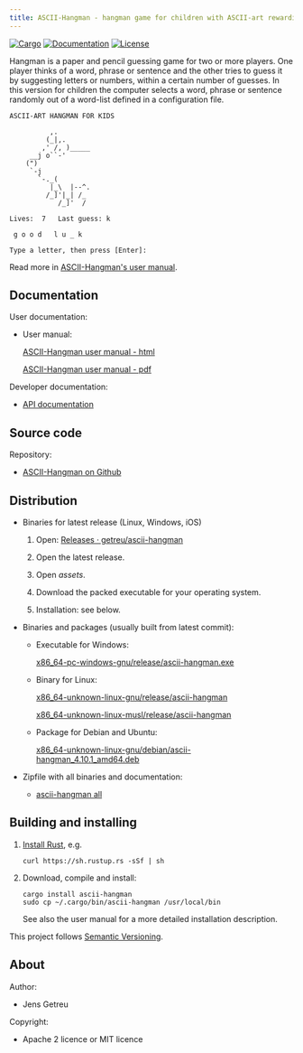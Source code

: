 ```yaml
---
title: ASCII-Hangman - hangman game for children with ASCII-art rewarding
---
```


[![Cargo](https://img.shields.io/crates/v/ascii-hangman.svg)](
https://crates.io/crates/ascii-hangman)
[![Documentation](https://docs.rs/ascii-hangman/badge.svg)](
https://docs.rs/ascii-hangman)
[![License](https://img.shields.io/badge/license-MIT%2FApache--2.0-blue.svg)](
https://github.com/getreu/ascii-hangman)

Hangman is a paper and pencil guessing game for two or more players.  One player
thinks of a word, phrase or sentence and the other tries to guess it by
suggesting letters or numbers, within a certain number of guesses. In this
version for children the computer selects a word, phrase or sentence randomly
out of a word-list defined in a configuration file. 

```
ASCII-ART HANGMAN FOR KIDS

          ,.
         (_|,.
        ,' /, )_____
     __j o``-'
    (")
     `-j
       `-._(
          |_\  |--^.
         /_]'|_| /_
            /_]'  /

Lives:	7	Last guess: k

 g o o d   l u _ k

Type a letter, then press [Enter]: 
```

Read more in [ASCII-Hangman's user manual](https://blog.getreu.net/projects/ascii-hangman/ascii-hangman--manual.html).

## Documentation

User documentation:

* User manual:

  [ASCII-Hangman user manual - html](https://blog.getreu.net/projects/ascii-hangman/ascii-hangman--manual.html)

  [ASCII-Hangman user manual - pdf](https://blog.getreu.net/_downloads/ascii-hangman--manual.pdf)


Developer documentation:

* [API documentation](https://blog.getreu.net/projects/ascii-hangman/_downloads/doc/ascii_hangman/)


## Source code

Repository:

* [ASCII-Hangman on Github](https://github.com/getreu/ascii-hangman)


## Distribution

* Binaries for latest release (Linux, Windows, iOS)

    1. Open: [Releases · getreu/ascii-hangman](https://github.com/getreu/ascii-hangman/releases)

    2. Open the latest release.

    3. Open *assets*.

    4. Download the packed executable for your operating system.

    5. Installation: see below.

* Binaries and packages (usually built from latest commit):

  - Executable for Windows:

    [x86_64-pc-windows-gnu/release/ascii-hangman.exe](https://blog.getreu.net/projects/ascii-hangman/_downloads/x86_64-pc-windows-gnu/release/ascii-hangman.exe)

  - Binary for Linux:

    [x86_64-unknown-linux-gnu/release/ascii-hangman](https://blog.getreu.net/projects/ascii-hangman/_downloads/x86_64-unknown-linux-gnu/release/ascii-hangman)

    [x86_64-unknown-linux-musl/release/ascii-hangman](https://blog.getreu.net/projects/ascii-hangman/_downloads/x86_64-unknown-linux-musl/release/ascii-hangman)

  - Package for Debian and Ubuntu:

    [x86_64-unknown-linux-gnu/debian/ascii-hangman_4.10.1_amd64.deb](https://blog.getreu.net/projects/ascii-hangman/_downloads/x86_64-unknown-linux-gnu/debian/ascii-hangman_4.10.1_amd64.deb)


* Zipfile with all binaries and documentation:

  - [ascii-hangman all](https://blog.getreu.net/_downloads/ascii-hangman.zip)



## Building and installing

1. [Install Rust](https://www.rust-lang.org/tools/install), e.g.

       curl https://sh.rustup.rs -sSf | sh

2. Download, compile and install:

       cargo install ascii-hangman
       sudo cp ~/.cargo/bin/ascii-hangman /usr/local/bin

   See also the user manual for a more detailed installation description.

This project follows [Semantic Versioning](https://semver.org/).



## About

Author:

* Jens Getreu

Copyright:

* Apache 2 licence or MIT licence

<!--
Build status:

* ![status](https://travis-ci.org/getreu/ascii-hangman.svg?branch=master)  
-->

